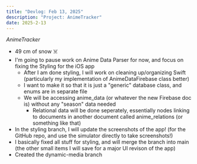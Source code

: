 ```yaml
---
title: "Devlog: Feb 13, 2025"
description: "Project: AnimeTracker"
date: 2025-2-13
---
```


*AnimeTracker*

- 49 cm of snow ☠️
- I'm going to pause work on Anime Data Parser for now, and focus on fixing the Styling for the iOS app
    -  After I am done styling, I will work on cleaning up/organizing Swift (particularly my implementation of AnimeDataFirebase class better)
    -  I want to make it so that it is just a "generic" database class, and enums are in separate file
    -  We will be accessing anime_data (or whatever the new Firebase doc is) without any "season" data needed
        - Relational data will be done seperately, essentially nodes linking to documents in another document called anime_relations (or something like that)
- In the styling branch, I will update the screenshots of the app! (for the GitHub repo, and use the simulator directly to take screenshots!)
- I basically fixed all stuff for styling, and will merge the branch into main (the other small items I will save for a major UI revison of the app)
- Created the dynamic-media branch
